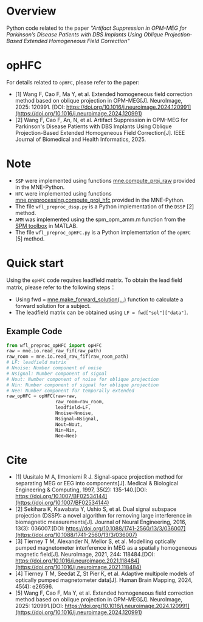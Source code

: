 # Overview

Python code related to the paper *"Artifact Suppression in OPM-MEG for Parkinson’s Disease Patients with DBS Implants Using Oblique Projection-Based Extended Homogeneous Field Correction"*


# opHFC
For details related to `opHFC`, please refer to the paper: 


- [1] Wang F, Cao F, Ma Y, et al. Extended homogeneous field correction method based on oblique projection in OPM-MEG[J]. NeuroImage, 2025: 120991.
 [DOI: https://doi.org/10.1016/j.neuroimage.2024.120991](https://doi.org/10.1016/j.neuroimage.2024.120991)
- [2] Wang F, Cao F, An, N, et al. Artifact Suppression in OPM-MEG for Parkinson's Disease Patients with DBS Implants Using Oblique Projection-Based Extended Homogeneous Field Correction[J]. IEEE Journal of Biomedical and Health Informatics, 2025.

# Note
- `SSP` were implemented using functions [mne.compute_proj_raw](https://mne.tools/stable/generated/mne.compute_proj_raw.html#mne.compute_proj_raw) provided in the MNE-Python.
-  `HFC` were implemented using functions [mne.preprocessing.compute_proj_hfc](https://mne.tools/stable/generated/mne.preprocessing.compute_proj_hfc.html#mne.preprocessing.compute_proj_hfc) provided in the MNE-Python.
- The file `wfl_preproc_dssp.py` is a Python implementation of the `DSSP` [2] method.
- `AMM` was implemented using the spm_opm_amm.m function from the [SPM toolbox](https://github.com/spm/spm) in MATLAB.
- The file `wfl_preproc_opHFC.py` is a Python implementation of the `opHFC` [5] method.

# Quick start
Using the `opHFC` code requires leadfield matrix. To obtain the lead field matrix, please refer to the following steps：
- Using fwd = [mne.make_forward_solution(...)](https://mne.tools/stable/generated/mne.make_forward_solution.html#mne.make_forward_solution) function to calculate a forward solution for a subject.
- The leadfield matrix can be obtained using `LF = fwd["sol"]["data"]`.


## Example Code
```python
from wfl_preproc_opHFC import opHFC
raw = mne.io.read_raw_fif(raw_path)
raw_room = mne.io.read_raw_fif(raw_room_path)
# LF: leadfield matrix
# Nnoise: Number component of noise
# Nsignal: Number component of signal
# Nout: Number component of noise for oblique projection
# Nin: Number component of signal for oblique projection
# Nee: Number component for temporally extended
raw_opHFC = opHFC(raw=raw,
                  raw_room=raw_room,
                  leadfield=LF,
                  Nnoise=Nnoise,
                  Nsignal=Nsignal,
                  Nout=Nout,
                  Nin=Nin,
                  Nee=Nee)
```


# Cite

- [1] Uusitalo M A, Ilmoniemi R J. Signal-space projection method for separating MEG or EEG into components[J]. Medical & Biological Engineering & Computing, 1997, 35(2): 135-140.[DOI: https://doi.org/10.1007/BF02534144](https://doi.org/10.1007/BF02534144)
- [2] Sekihara K, Kawabata Y, Ushio S, et al. Dual signal subspace projection (DSSP): a novel algorithm for removing large interference in biomagnetic measurements[J]. Journal of Neural Engineering, 2016, 13(3): 036007.[DOI: https://doi.org/10.1088/1741-2560/13/3/036007](https://doi.org/10.1088/1741-2560/13/3/036007)
- [3] Tierney T M, Alexander N, Mellor S, et al. Modelling optically pumped magnetometer interference in MEG as a spatially homogeneous magnetic field[J]. NeuroImage, 2021, 244: 118484.[DOI: https://doi.org/10.1016/j.neuroimage.2021.118484](https://doi.org/10.1016/j.neuroimage.2021.118484)
- [4] Tierney T M, Seedat Z, St Pier K, et al. Adaptive multipole models of optically pumped magnetometer data[J]. Human Brain Mapping, 2024, 45(4): e26596.
- [5] Wang F, Cao F, Ma Y, et al. Extended homogeneous field correction method based on oblique projection in OPM-MEG[J]. NeuroImage, 2025: 120991.[DOI: https://doi.org/10.1016/j.neuroimage.2024.120991](https://doi.org/10.1016/j.neuroimage.2024.120991)





